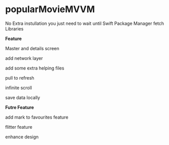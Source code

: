 # popularMovieMVVM

No Extra instullation you just need to wait until Swift Package Manager fetch Libraries 


**Feature** 

Master and details screen 

add network layer 

add some extra helping files 

pull to refresh 

infinite scroll 

save data locally 


**Futre Feature**

add mark to favourites feature

flitter feature 

enhance design 

